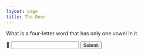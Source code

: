 ```yaml
---
layout: page
title: The Door
---
```

<div id="box">
	<p>What is a four-letter word that has only one vowel in it.</p>
  <form action="/cat/mao" onSubmit="event.preventDefault(); hackering()">
    <label for="answer">💬</label>
    <input type="password" name="answer" id="answer" />
    <button type="submit">Submit</button>
  </form>
</div>
<script>
  const ansArray = ["true","correct","ya","betul","yes","yup","yups","tepat","right","y","t","1"];
  let hackering = () => {
    jawaban = document.getElementById("answer").value;
    console.log(jawaban);
    if(ansArray.includes(jawaban.toLowerCase())) {
      const title = "The Door <i>is Opened!</i>";
      let webTitle = document.getElementsByClassName('dynamic-title')[0];
      let mobileTitle = document.getElementById('topbar-title');
      webTitle.innerHTML = title;
      mobileTitle.innerHTML = title;
      let box = document.getElementById('box');
      box.innerHTML = "Congrtulations code breaker person! 👀<br />Here are some goodies for you:<br /><ol><li><a href='https://www.rudzainy.my/assets/Portfolio_Rudzainy.pdf'>Portfolio (PDF)</a></li><li>Unlisted YouTube videos:<ul><li><a href='https://youtu.be/haeEC00aPTM'>Maya x Rudzainy Solemnization</a></li><li><a href='https://youtu.be/VVevtD-_F8Y'>Test link</a></li></ul></li><li><a href='https://rudzainy.blogspot.com/'>Old blog</a></li></ol><br /><h2>Draft posts</h2><ul><li><a href='/posts/rails-7-dropdown-image'>1</a></li><li>2</li><li>3</li><li>4</li></ul>";
    };
  };
</script>
